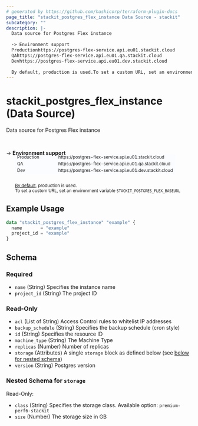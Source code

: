 ```yaml
---
# generated by https://github.com/hashicorp/terraform-plugin-docs
page_title: "stackit_postgres_flex_instance Data Source - stackit"
subcategory: ""
description: |-
  Data source for Postgres Flex instance
  
  -> Environment support
  Productionhttps://postgres-flex-service.api.eu01.stackit.cloud
  QAhttps://postgres-flex-service.api.eu01.qa.stackit.cloud
  Devhttps://postgres-flex-service.api.eu01.dev.stackit.cloud
  
  By default, production is used.To set a custom URL, set an environment variable STACKITPOSTGRESFLEX_BASEURL
---
```


# stackit_postgres_flex_instance (Data Source)

Data source for Postgres Flex instance

<br />

-> __Environment support__<br /><table style='border-collapse: separate; border-spacing: 0px; margin-top:-20px; margin-left: 24px; font-size: smaller;'>
<tr><td style='width: 100px; background: #fbfcff; border: none;'>Production</td><td style='background: #fbfcff; border: none;'>https://postgres-flex-service.api.eu01.stackit.cloud</td></tr>
<tr><td style='background: #fbfcff; border: none;'>QA</td><td style='background: #fbfcff; border: none;'>https://postgres-flex-service.api.eu01.qa.stackit.cloud</td></tr>
<tr><td style='background: #fbfcff; border: none;'>Dev</td><td style='background: #fbfcff; border: none;'>https://postgres-flex-service.api.eu01.dev.stackit.cloud</td></tr>
</table><br />
<small style='margin-left: 24px; margin-top: -5px; display: inline-block;'><a href="https://registry.terraform.io/providers/SchwarzIT/stackit/latest/docs#environment">By default</a>, production is used.<br />To set a custom URL, set an environment variable <code>STACKIT_POSTGRES_FLEX_BASEURL</code></small>

## Example Usage

```terraform
data "stackit_postgres_flex_instance" "example" {
  name       = "example"
  project_id = "example"
}
```

<!-- schema generated by tfplugindocs -->
## Schema

### Required

- `name` (String) Specifies the instance name
- `project_id` (String) The project ID

### Read-Only

- `acl` (List of String) Access Control rules to whitelist IP addresses
- `backup_schedule` (String) Specifies the backup schedule (cron style)
- `id` (String) Specifies the resource ID
- `machine_type` (String) The Machine Type
- `replicas` (Number) Number of replicas
- `storage` (Attributes) A single `storage` block as defined below (see [below for nested schema](#nestedatt--storage))
- `version` (String) Postgres version

<a id="nestedatt--storage"></a>
### Nested Schema for `storage`

Read-Only:

- `class` (String) Specifies the storage class. Available option: `premium-perf6-stackit`
- `size` (Number) The storage size in GB



